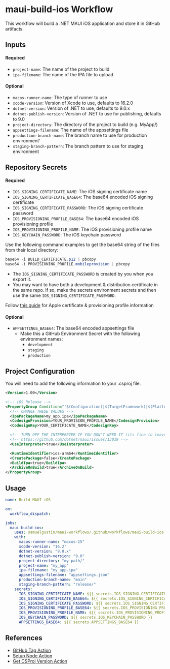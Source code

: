 # maui-build-ios Workflow

This workflow will build a .NET MAUI iOS application and store it in GitHub artifacts.

## Inputs

#### Required

- `project-name`: The name of the project to build
- `ipa-filename`: The name of the IPA file to upload

#### Optional

- `macos-runner-name`: The type of runner to use
- `xcode-version`: Version of Xcode to use, defaults to 16.2.0
- `dotnet-version`: Version of .NET to use, defaults to 9.0.x
- `dotnet-publish-version`: Version of .NET to use for publishing, defaults to 9.0
- `project-directory`: The directory of the project to build (e.g. MyApp/)
- `appsettings-filename`: The name of the appsettings file
- `production-branch-name`: The branch name to use for production environment'
- `staging-branch-pattern`: The branch pattern to use for staging environment

## Repository Secrets

#### Required

- `IOS_SIGNING_CERTIFICATE_NAME`: The iOS signing certificate name
- `IOS_SIGNING_CERTIFICATE_BASE64`: The base64 encoded iOS signing certificate
- `IOS_SIGNING_CERTIFICATE_PASSWORD`: The iOS signing certificate password
- `IOS_PROVISIONING_PROFILE_BASE64`: The base64 encoded iOS provisioning profile
- `IOS_PROVISIONING_PROFILE_NAME`: The iOS provisioning profile name
- `IOS_KEYCHAIN_PASSWORD`: The iOS keychain password

Use the following command examples to get the base64 string of the files from their local directory:

```powershell
base64 -i BUILD_CERTIFICATE.p12 | pbcopy
base64 -i PROVISIONING_PROFILE.mobileprovision | pbcopy
```

- The `IOS_SIGNING_CERTIFICATE_PASSWORD` is created by you when you export it.
- You may want to have both a development & distribution certificate in the same repo. If so, make the secrets environment secrets and then use the same `IOS_SIGNING_CERTIFICATE_PASSWORD`.

Follow [this guide](https://developer.apple.com/help/account/certificates/certificates-overview) for Apple certificate & provisioning profile information

#### Optional

- `APPSETTINGS_BASE64`: The base64 encoded appsettings file
  - Make this a GitHub Environment Secret with the following environment names:
    - `development`
    - `staging`
    - `production`

## Project Configuration

You will need to add the following information to your .csproj file.

```xml
<Version>1.00</Version>
```

```xml
<!-- iOS Release -->
<PropertyGroup Condition="'$(Configuration)|$(TargetFramework)|$(Platform)'=='Release|net9.0-ios|AnyCPU'">
  <!-- CHANGE THESE VALUES -->
  <IpaPackageName>my_app.ipa</IpaPackageName>
  <CodesignProvision>YOUR_PROVISION_PROFILE_NAME</CodesignProvision>
  <CodesignKey>YOUR_CERTIFICATE_NAME</CodesignKey>

  <!-- TURN OFF THE INTERPRETER IF YOU DON'T NEED IT (its fine to leave on if you don't know) -->
  <!-- https://github.com/dotnet/maui/issues/13019 -->
  <UseInterpreter>true</UseInterpreter>

  <RuntimeIdentifier>ios-arm64</RuntimeIdentifier>
  <CreatePackage>false</CreatePackage>
  <BuildIpa>true</BuildIpa>
  <ArchiveOnBuild>true</ArchiveOnBuild>
</PropertyGroup>
```

## Usage

```yaml
name: Build MAUI iOS

on:
  workflow_dispatch:

jobs:
  maui-build-ios:
    uses: samuelgustin/maui-workflows/.github/workflows/maui-build-ios.yml@main
    with:
      macos-runner-name: "macos-15"
      xcode-version: "16.2"
      dotnet-version: "9.0.x"
      dotnet-publish-version: "9.0"
      project-directory: "my-path/"
      project-name: "my_app"
      ipa-filename: "my_app.ipa"
      appsettings-filename: "appsettings.json"
      production-branch-name: "main"
      staging-branch-pattern: "release/"
    secrets:
      IOS_SIGNING_CERTIFICATE_NAME: ${{ secrets.IOS_SIGNING_CERTIFICATE_NAME }}
      IOS_SIGNING_CERTIFICATE_BASE64: ${{ secrets.IOS_SIGNING_CERTIFICATE_BASE64 }}
      IOS_SIGNING_CERTIFICATE_PASSWORD: ${{ secrets.IOS_SIGNING_CERTIFICATE_PASSWORD }}
      IOS_PROVISIONING_PROFILE_BASE64: ${{ secrets.IOS_PROVISIONING_PROFILE_BASE64 }}
      IOS_PROVISIONING_PROFILE_NAME: ${{ secrets.IOS_PROVISIONING_PROFILE_NAME }}
      IOS_KEYCHAIN_PASSWORD: ${{ secrets.IOS_KEYCHAIN_PASSWORD }}
      APPSETTINGS_BASE64: ${{ secrets.APPSETTINGS_BASE64 }}
```

## References

- [GitHub Tag Action](https://github.com/marketplace/actions/github-actions-create-tag)
- [Setup Node Action](https://github.com/actions/setup-node/releases/tag/v4.3.0)
- [Get CSProj Version Action](https://github.com/marketplace/actions/get-csproj-version)
